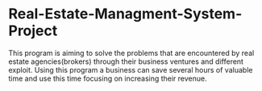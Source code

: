 # Real-Estate-Managment-System-Project
This program is aiming to solve the problems that are encountered by real estate agencies(brokers) through their business ventures and different exploit. Using this program a business can save several hours of valuable time and use this time focusing on increasing their revenue.
